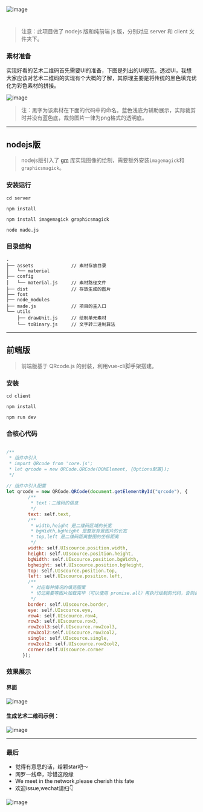 ![image](http://p70gzm2sm.bkt.clouddn.com/mdBanner%E5%9B%BE.jpg)   
<h1 align="center"></h1>

>注意：此项目做了 nodejs 版和纯前端 js 版，分别对应 server 和 client 文件夹下。

### 素材准备
实现好看的艺术二维码首先需要UI的准备，下图是列出的UI规范。透过UI，我想大家应该对艺术二维码的实现有个大概的了解，其原理主要是将传统的黑色填充优化为彩色素材的拼接。


![image](http://wx2.sinaimg.cn/large/a73bc6a1ly1fz9rs147xgj21kw0ltgp6.jpg)    
>注：黑字为该素材在下面的代码中的命名。蓝色浅底为辅助展示，实际裁剪时并没有蓝色底，裁剪图片一律为png格式的透明底。  

---
## nodejs版
>nodejs版引入了 [gm](https://github.com/aheckmann/gm) 库实现图像的绘制，需要额外安装`imagemagick`和`graphicsmagick`。

### 安装运行
```
cd server

npm install

npm install imagemagick graphicsmagick

node made.js

```

### 目录结构
```
.
├── assets              // 素材存放目录
│   └── material
├── config
│   └── material.js     // 素材路径文件
├── dist                // 存放生成的图片
├── font
├── node_modules
├── made.js             // 项目的主入口
└── utils
    ├── drawUnit.js     // 绘制单元素材
    └── toBinary.js     // 文字转二进制算法

```

---
## 前端版
>前端版基于 QRcode.js 的封装，利用vue-cli脚手架搭建。

### 安装
```
cd client 

npm install

npm run dev
```
 

### 合核心代码   
```js
 
/**
 * 组件中引入
 * import QRcode from 'core.js';
 * let qrcode = new QRCode.QRCode(DOMElement, {Options配置});
 */   
 
// 组件中引入配置
let qrcode = new QRCode.QRCode(document.getElementById("qrcode"), {
        /**
         * text：二维码的信息
         */
        text: self.text,
        /**
         * width,height 是二维码区域的长宽
         * bgWidth,bgHeight 是整张背景图片的长宽
         * top,left 是二维码距离整图的坐标距离
         */
        width: self.UIscource.position.width,
        height: self.UIscource.position.height,
        bgWidth: self.UIscource.position.bgWidth,
        bgheight: self.UIscource.position.bgHeight,
        top: self.UIscource.position.top,
        left: self.UIscource.position.left,
        /**
         * 对应每种情况的填充图案
         * 切记需要等图片加载完毕（可以使用 promise.all）再执行绘制的代码，否则会报错
         */
        border: self.UIscource.border,
        eye: self.UIscource.eye,
        row4: self.UIscource.row4,
        row3: self.UIscource.row3,
        row2col3:self.UIscource.row2col3,
        row3col2:self.UIscource.row3col2,
        single: self.UIscource.single,
        row2col2: self.UIscource.row2col2,
        corner:self.UIscource.corner
      });
```  

### 效果展示
#### 界面
![image](http://wx2.sinaimg.cn/mw690/a73bc6a1ly1flv9o0y775j20yj0hpk0d.jpg)  
#### 生成艺术二维码示例：
![image](http://wx2.sinaimg.cn/mw690/a73bc6a1ly1fmeydtz4jej21kw0qzgz6.jpg)

---

### 最后
- 觉得有意思的话，给颗star吧～
- 网罗一线牵，珍惜这段缘
- We meet in the network,please cherish this fate
- 欢迎issue,wechat请扫👇

 ![image](http://wx4.sinaimg.cn/mw690/a73bc6a1ly1fro1yi2i4lj21kw0xhn2i.jpg)
